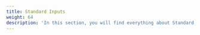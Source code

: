 ```yaml
---
title: Standard Inputs
weight: 64
description: 'In this section, you will find everything about Standard Inputs.'
---
```

